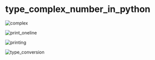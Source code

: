 # type_complex_number_in_python

![complex](https://user-images.githubusercontent.com/82834644/116393771-e7e02b00-a7d6-11eb-88c4-562c4c549c2c.PNG)

![print_oneline](https://user-images.githubusercontent.com/82834644/116394034-40172d00-a7d7-11eb-898d-148620ccdc0e.PNG)

![printing](https://user-images.githubusercontent.com/82834644/116394209-7b196080-a7d7-11eb-8ce8-4701db875918.PNG)


![type_conversion](https://user-images.githubusercontent.com/82834644/116393855-02b29f80-a7d7-11eb-8084-48e932c4be35.PNG)
